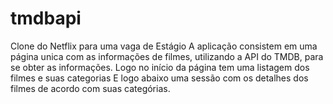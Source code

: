 # tmdbapi
Clone do Netflix para uma vaga de Estágio
A aplicação consistem em uma página unica com as informações de filmes, utilizando a API do TMDB, para se obter as informações.
Logo no início da página tem uma listagem dos filmes e suas categorias
E logo abaixo uma sessão com os detalhes dos filmes de acordo com suas categórias.
